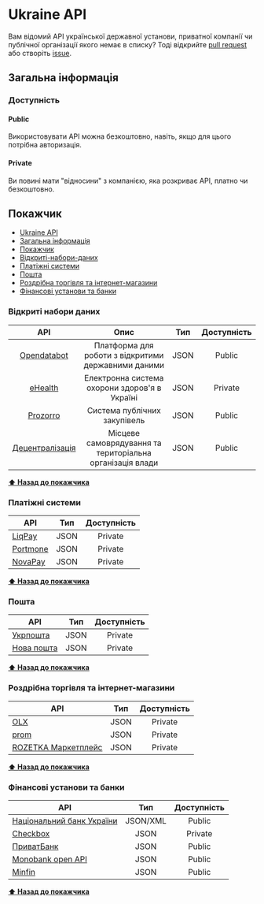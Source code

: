 # Ukraine API

Вам відомий API української державної установи, приватної компанії чи публічної організації якого немає в списку? Тоді відкрийте [pull request](https://github.com/andriyreznik/ukraine-api/pulls) або створіть [issue](https://github.com/andriyreznik/ukraine-api/issues).

## Загальна інформація

### Доступність

#### Public

Використовувати API можна безкоштовно, навіть, якщо для цього потрібна авторизація.

#### Private

Ви повині мати "відносини" з компанією, яка розкриває API, платно чи безкоштовно.

## Покажчик

- [Ukraine API](#Ukraine-API)
- [Загальна інформація](#Загальна-інформація)
- [Покажчик](#Покажчик)
- [Відкриті-набори-даних](#Відкриті-набори-даних)
- [Платіжні системи](#Платіжні-системи)
- [Пошта](#Пошта)
- [Роздрібна торгівля та інтернет-магазини](#Роздрібна-торгівля-та-інтернет-магазини)
- [Фінансові установи та банки](#Фінансові-установи-та-банки)


### Відкриті набори даних

| API                                                             | Опис                                                | Тип  | Доступність |
| :-------------------------------------------------------------: | :-------------------------------------------------: | :--: | :---------: |
| [Opendatabot](https://docs.opendatabot.com/v3/)                 | Платформа для роботи з відкритими державними даними | JSON |   Public    |
| [eHealth](https://uaehealthapi.docs.apiary.io)                  | Електронна система охорони здоров'я в Україні       | JSON |   Private   |
| [Prozorro](https://prozorro-api-docs.readthedocs.io/uk/master/) | Система публічних закупівель                        | JSON |   Public    |
| [Децентралізація](https://decentralization.gov.ua/en/api)       | Місцеве самоврядування та територіальна організація влади | JSON |   Public    |

**[⬆ Назад до покажчика](#Покажчик)**


### Платіжні системи

| API                                                    | Тип  | Доступність |
|--------------------------------------------------------|:----:|:-----------:|
| [LiqPay](https://www.liqpay.ua/documentation/api/home) | JSON |   Private   |
| [Portmone](https://docs.portmone.com.ua/uk/)           | JSON |   Private   |
| [NovaPay](https://novapay.ua/documents/api-ia/)        | JSON |   Private   |

**[⬆ Назад до покажчика](#Покажчик)**

### Пошта

| API                                                         | Тип  | Доступність |
|-------------------------------------------------------------|:----:|:-----------:|
| [Укрпошта](https://dev.ukrposhta.ua/documentation)          | JSON |   Private   |
| [Нова пошта](https://devcenter.novaposhta.ua/documentation) | JSON |   Private   |

**[⬆ Назад до покажчика](#Покажчик)**


### Роздрібна торгівля та інтернет-магазини

| API                                                              | Тип  | Доступність |
|------------------------------------------------------------------|:----:|:-----------:|
| [OLX](https://developer.olx.ua/api/doc)                          | JSON |   Private   |
| [prom](https://public-api.docs.prom.ua/)                         | JSON |   Private   |
| [ROZETKA Маркетплейс](https://api-seller.rozetka.com.ua/apidoc/) | JSON |   Private   |

**[⬆ Назад до покажчика](#Покажчик)**


### Фінансові установи та банки

| API                                                                   |   Тип    | Доступність |
|-----------------------------------------------------------------------|:--------:|:-----------:|
| [Національний банк України](https://bank.gov.ua/ua/open-data/api-dev) | JSON/XML |   Public    |
| [Checkbox](https://wiki.checkbox.ua/uk/api-specification)             |   JSON   |   Private   |
| [ПриватБанк](https://api.privatbank.ua/#p24/main)                     |   JSON   |   Public    |
| [Monobank open API](https://api.monobank.ua/docs/)                    |   JSON   |   Public    |
| [Minfin](https://minfin.com.ua/ua/developers/api/)                    |   JSON   |   Public    |

**[⬆ Назад до покажчика](#Покажчик)**
